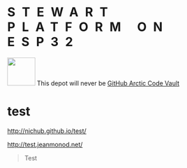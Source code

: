 <h1 style="letter-spacing: 1ex">STEWART PLATFORM ON ESP32</h1>

<p>
<img width="64" src="https://github.githubassets.com/images/modules/profile/achievements/arctic-code-vault-contributor-default.png" />
This depot will never be
<a href="https://archiveprogram.github.com/arctic-vault/">
GitHub Arctic Code Vault</a>
</p>

# test

<http://nichub.github.io/test/>

<http://test.jeanmonod.net/>

> Test
